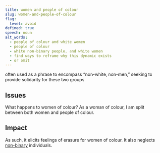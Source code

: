 ```yaml
---
title: women and people of colour
slug: women-and-people-of-colour
flag:
  level: avoid
defined: true
speech: noun
alt_words:
  - people of colour and white women
  - people of colour
  - white non-binary people, and white women
  - find ways to reframe why this dynamic exists
  - or omit
---
```


often used as a phrase to encompass “non-white, non-men,” seeking to provide solidarity for these two groups

## Issues

What happens to women of colour? As a woman of colour, I am split between both women and people of colour.

## Impact

As such, it elicits feelings of erasure for women of colour. It also neglects [non-binary](/definitions/non-binary) individuals.
